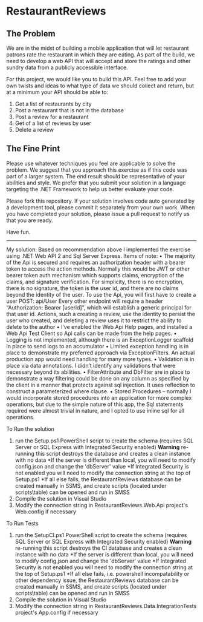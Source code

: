 RestaurantReviews
=================

The Problem
--------------
We are in the midst of building a mobile application that will let restaurant patrons rate the restaurant in which they are eating. As part of the build, we need to develop a web API that will accept and store the ratings and other sundry data from a publicly accessible interface. 

For this project, we would like you to build this API. Feel free to add your own twists and ideas to what type of data we should collect and return, but at a minimum your API should be able to:

1. Get a list of restaurants by city
2. Post a restaurant that is not in the database
3. Post a review for a restaurant
4. Get of a list of reviews by user
5. Delete a review

The Fine Print
--------------
Please use whatever techniques you feel are applicable to solve the problem. We suggest that you approach this exercise as if this code was part of a larger system. The end result should be representative of your abilities and style.  We prefer that you submit your solution in a language targeting the .NET Framework to help us better evaluate your code.

Please fork this repository. If your solution involves code auto generated by a development  tool, please commit it separately from your own work.  When you have completed your solution, please issue a pull request to notify us that you are ready.

Have fun.

-----------------------------------------------------------------------------------------------
My solution:
Based on recommendation above I implemented the exercise using .NET Web API 2 and Sql Server Express.
Items of note:
•	The majority of the Api is secured and requires an authorization header with a bearer token to access the action methods.  Normally this would be JWT or other bearer token auth mechanism which supports claims, encryption of the claims, and signature verification.  For simplicity, there is no encryption, there is no signature, the token is the user id, and there are no claims beyond the identity of the user. 
To use the Api, you will first have to create a user  POST: api/User
Every other endpoint will require a header “Authorization: Bearer [userid]”, which will establish a generic principal for that user id.  Actions, such a creating a review, use the identity to persist the user who created, and deleting a review uses it to restrict the ability to delete to the author
•	I’ve enabled the Web Api Help pages, and installed a Web Api Test Client so Api calls can be made from the help pages.
•	Logging is not implemented, although there is an ExceptionLogger scaffold in place to send logs to an accumulator
•	Limited exception handling is in place to demonstrate my preferred approach via ExceptionFilters.  An actual production app would need handling for many more types.
•	Validation is in place via data annotations.  I didn’t identify any validations that were necessary beyond its abilities.
•	FilterAttribute and DbFilter<T> are in place to demonstrate a way filtering could be done on any column as specified by the client in a manner that protects against sql injection.  It uses reflection to construct a parameterized where clause.
•	Stored Procedures – normally I would incorporate stored procedures into an application for more complex operations, but due to the simple nature of this app, the Sql statements required were almost trivial in nature, and I opted to use inline sql for all operations.

To Run the solution
1. run the Setup.ps1 PowerShell script to create the schema (requires SQL Server or SQL Express with Integrated Security enabled)
  **Warning** re-running this script destroys the database and creates a clean instance with no data
   *If the server is different than local, you will need to modify config.json and change the 'dbServer' value
   *If Integrated Security is not enabled you will need to modify the connection string at the top of Setup.ps1
   *If all else fails, the RestaurantReviews database can be created manually in SSMS, and create scripts (located under scripts\table\) can be opened and run in SMSS
2. Compile the solution in Visual Studio
3. Modify the connection string in RestaurantReviews.Web.Api project's Web.config if necessary

To Run Tests
1. run the SetupCI.ps1 PowerShell script to create the schema (requires SQL Server or SQL Express with Integrated Security enabled)
  **Warning** re-running this script destroys the CI database and creates a clean instance with no data
   *If the server is different than local, you will need to modify config.json and change the 'dbServer' value
   *If Integrated Security is not enabled you will need to modify the connection string at the top of Setup.ps1
   *If all else fails, i.e. powershell incompatability or other dependency issue, the RestaurantReviews database can be created manually in SSMS, and create scripts (located under scripts\table\) can be opened and run in SMSS
2. Compile the solution in Visual Studio
3. Modify the connection string in RestaurantReviews.Data.IntegrationTests project's App.config if necessary
